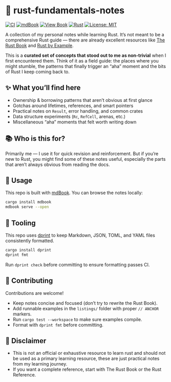 # 🦀 rust-fundamentals-notes

[![CI](https://github.com/hubertetcetera/rust-fundamentals-notes/actions/workflows/ci.yml/badge.svg)](https://github.com/hubertetcetera/rust-fundamentals-notes/actions/workflows/ci.yml)
[![mdBook](https://github.com/hubertetcetera/rust-fundamentals-notes/actions/workflows/mdbook.yml/badge.svg)](https://github.com/hubertetcetera/rust-fundamentals-notes/actions/workflows/mdbook.yml)
[![View Book](https://img.shields.io/badge/docs-view-green)](https://hubertetcetera.github.io/rust-fundamentals-notes/)
[![Rust](https://img.shields.io/badge/rust-1.81+-orange.svg)](Cargo.toml)
[![License: MIT](https://img.shields.io/badge/License-MIT-green.svg)](LICENSE)

A collection of my personal notes while learning Rust.
It’s not meant to be a comprehensive Rust guide — there are already excellent resources like [The Rust Book](https://doc.rust-lang.org/book/) and [Rust by Example](https://doc.rust-lang.org/rust-by-example/).

This is a **curated set of concepts that stood out to me as non-trivial** when I first encountered them.
Think of it as a field guide: the places where you might stumble, the patterns that finally trigger an “aha” moment and the bits of Rust I keep coming back to.

## ✨ What you’ll find here

- Ownership & borrowing patterns that aren’t obvious at first glance
- Gotchas around lifetimes, references, and smart pointers
- Practical notes on `Result`, error handling, and common crates
- Data structure experiments (`Rc`, `RefCell`, arenas, etc.)
- Miscellaneous “aha” moments that felt worth writing down

## 📚 Who is this for?

Primarily me — I use it for quick revision and reinforcement.
But if you’re new to Rust, you might find some of these notes useful, especially the parts that aren’t always obvious from reading the docs.

## 🚀 Usage

This repo is built with [mdBook](https://rust-lang.github.io/mdBook/).
You can browse the notes locally:

```bash
cargo install mdbook
mdbook serve --open
```

## 🔧 Tooling

This repo uses [dprint](https://dprint.dev/) to keep Markdown, JSON, TOML, and YAML files consistently formatted.

```bash
cargo install dprint
dprint fmt
```

Run `dprint check` before committing to ensure formatting passes CI.

## 🤝 Contributing

Contributions are welcome!

- Keep notes concise and focused (don’t try to rewrite the Rust Book).
- Add runnable examples in the `listings/` folder with proper `// ANCHOR` markers.
- Run `cargo test --workspace` to make sure examples compile.
- Format with `dprint fmt` before committing.

## 📝 Disclaimer

- This is not an official or exhaustive resource to learn rust and should not be used as a primary learning resource, these are just practical notes from my learning journey.
- If you want a complete reference, start with The Rust Book or the Rust Reference.
